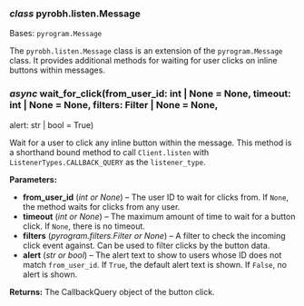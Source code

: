 ### *class* pyrobh.listen.Message

Bases: `pyrogram.Message`

The `pyrobh.listen.Message` class is an extension of the `pyrogram.Message` class. It provides additional methods for waiting
for user clicks on inline buttons within messages.

### *async* wait_for_click(from_user_id: int | None = None, timeout: int | None = None, filters: Filter | None = None,

alert: str | bool = True)

Wait for a user to click any inline button within the message. This method is a shorthand bound method to
call `Client.listen` with `ListenerTypes.CALLBACK_QUERY` as the `listener_type`.

**Parameters:**

* **from_user_id** (*int* *or* *None*) – The user ID to wait for clicks from. If `None`, the method waits for clicks
  from any user.
* **timeout** (*int* *or* *None*) – The maximum amount of time to wait for a button click. If `None`, there is no
  timeout.
* **filters** (*pyrogram.filters.Filter* *or* *None*) – A filter to check the incoming click event against. Can be used
  to filter clicks by the button data.
* **alert** (*str* *or* *bool*) – The alert text to show to users whose ID does not match `from_user_id`. If `True`, the
  default alert text is shown. If `False`, no alert is shown.

**Returns:**
The CallbackQuery object of the button click.
